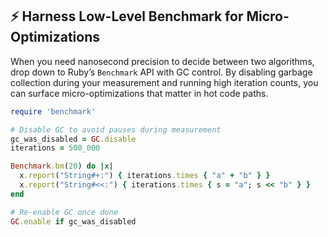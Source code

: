 ## ⚡️ Harness Low-Level Benchmark for Micro-Optimizations

When you need nanosecond precision to decide between two algorithms, drop down to Ruby’s `Benchmark` API with GC control. By disabling garbage collection during your measurement and running high iteration counts, you can surface micro-optimizations that matter in hot code paths.

```ruby
require 'benchmark'

# Disable GC to avoid pauses during measurement
gc_was_disabled = GC.disable
iterations = 500_000

Benchmark.bm(20) do |x|
  x.report("String#+:") { iterations.times { "a" + "b" } }
  x.report("String#<<:") { iterations.times { s = "a"; s << "b" } }
end

# Re-enable GC once done
GC.enable if gc_was_disabled
```